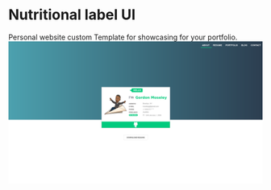 # Nutritional label UI
Personal website custom Template for showcasing for your portfolio.
![Alt text](https://github.com/moseleygj/WebPages/blob/master/BusinessCardPortfolio/Screenshot%20from%202017-08-28%2017-31-58.png)
